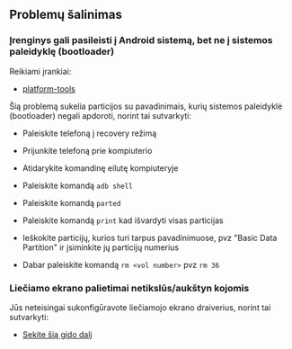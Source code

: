 ## Problemų šalinimas


### Įrenginys gali pasileisti į Android sistemą, bet ne į sistemos paleidyklę (bootloader)

Reikiami įrankiai:

- [platform-tools](https://developer.android.com/studio/releases/platform-tools)

Šią problemą sukelia particijos su pavadinimais, kurių sistemos paleidyklė (bootloader) negali apdoroti, norint tai sutvarkyti:

- Paleiskite telefoną į recovery režimą

- Prijunkite telefoną prie kompiuterio

- Atidarykite komandinę eilutę kompiuteryje

- Paleiskite komandą ```adb shell```

- Paleiskite komandą ```parted```

- Paleiskite komandą ```print``` kad išvardyti visas particijas

- Ieškokite particijų, kurios turi tarpus pavadinimuose, pvz "Basic Data Partition" ir įsiminkite jų particijų numerius

- Dabar paleiskite komandą ```rm <vol number>``` pvz ```rm 36```



### Liečiamo ekrano palietimai netikslūs/aukštyn kojomis

Jūs neteisingai sukonfigūravote liečiamojo ekrano draiverius, norint tai sutvarkyti:

- [Sekite šią gido dalį](https://github.com/Icesito68/Port-Windows-11-Poco-X3-pro/blob/main/guide/Lithuanian/2-install-lt.md#patikrinkite-kokią-ekrano-panelę-turi-jūsų-telefonas)
